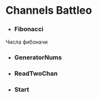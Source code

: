 # Channels Battleo


- ### Fibonacci

Числа фибоначи

- ### GeneratorNums
- ### ReadTwoChan
- ### Start





